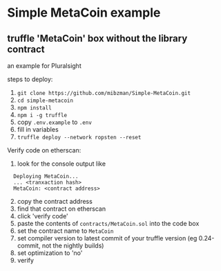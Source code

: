 # Simple MetaCoin example

## truffle 'MetaCoin' box without the library contract

an example for Pluralsight

steps to deploy:


1. `git clone https://github.com/mibzman/Simple-MetaCoin.git`
2. `cd simple-metacoin`
3. `npm install`
4. `npm i -g truffle`
5. copy `.env.example` to `.env`
6. fill in variables
7. `truffle deploy --network ropsten --reset`

Verify code on etherscan:

1. look for the console output like
```
  Deploying MetaCoin...
  ... <tranxaction hash>
  MetaCoin: <contract address>
```
2. copy the contract address
3. find that contract on etherscan
4. click 'verify code'
5. paste the contents of `contracts/MetaCoin.sol` into the code box
6. set the contract name to `MetaCoin`
7. set compiler version to latest commit of your truffle version (eg 0.24-commit, not the nightly builds)
8. set optimization to 'no'
9. verify


